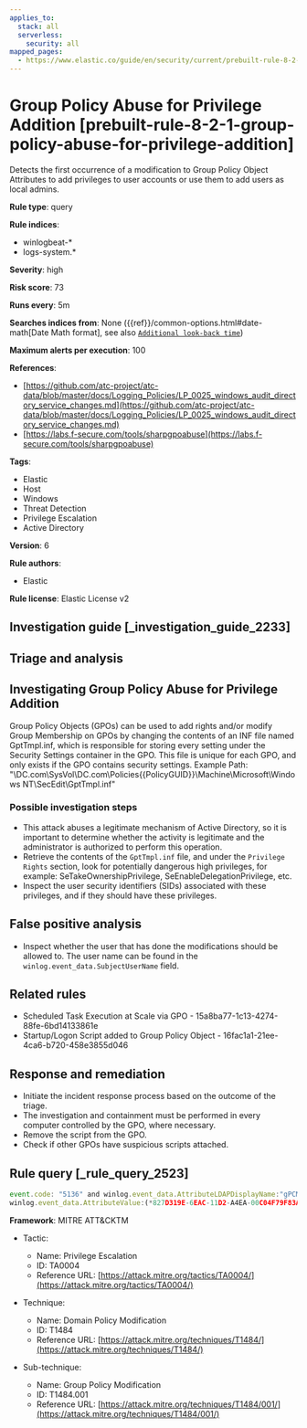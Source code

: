 ```yaml
---
applies_to:
  stack: all
  serverless:
    security: all
mapped_pages:
  - https://www.elastic.co/guide/en/security/current/prebuilt-rule-8-2-1-group-policy-abuse-for-privilege-addition.html
---
```


# Group Policy Abuse for Privilege Addition [prebuilt-rule-8-2-1-group-policy-abuse-for-privilege-addition]

Detects the first occurrence of a modification to Group Policy Object Attributes to add privileges to user accounts or use them to add users as local admins.

**Rule type**: query

**Rule indices**:

* winlogbeat-*
* logs-system.*

**Severity**: high

**Risk score**: 73

**Runs every**: 5m

**Searches indices from**: None ({{ref}}/common-options.html#date-math[Date Math format], see also [`Additional look-back time`](docs-content://solutions/security/detect-and-alert/create-detection-rule.md#rule-schedule))

**Maximum alerts per execution**: 100

**References**:

* [https://github.com/atc-project/atc-data/blob/master/docs/Logging_Policies/LP_0025_windows_audit_directory_service_changes.md](https://github.com/atc-project/atc-data/blob/master/docs/Logging_Policies/LP_0025_windows_audit_directory_service_changes.md)
* [https://labs.f-secure.com/tools/sharpgpoabuse](https://labs.f-secure.com/tools/sharpgpoabuse)

**Tags**:

* Elastic
* Host
* Windows
* Threat Detection
* Privilege Escalation
* Active Directory

**Version**: 6

**Rule authors**:

* Elastic

**Rule license**: Elastic License v2

## Investigation guide [_investigation_guide_2233]

## Triage and analysis

## Investigating Group Policy Abuse for Privilege Addition

Group Policy Objects (GPOs) can be used to add rights and/or modify Group Membership on GPOs by changing the contents of an INF
file named GptTmpl.inf, which is responsible for storing every setting under the Security Settings container in the GPO.
This file is unique for each GPO, and only exists if the GPO contains security settings.
Example Path: "\\DC.com\SysVol\DC.com\Policies\{{PolicyGUID}}\Machine\Microsoft\Windows NT\SecEdit\GptTmpl.inf"

### Possible investigation steps

- This attack abuses a legitimate mechanism of Active Directory, so it is important to determine whether the activity
is legitimate and the administrator is authorized to perform this operation.
- Retrieve the contents of the `GptTmpl.inf` file, and under the `Privilege Rights` section, look for potentially
dangerous high privileges, for example: SeTakeOwnershipPrivilege, SeEnableDelegationPrivilege, etc.
- Inspect the user security identifiers (SIDs) associated with these privileges, and if they should have these privileges.

## False positive analysis

- Inspect whether the user that has done the modifications should be allowed to. The user name can be found in the
`winlog.event_data.SubjectUserName` field.

## Related rules

- Scheduled Task Execution at Scale via GPO - 15a8ba77-1c13-4274-88fe-6bd14133861e
- Startup/Logon Script added to Group Policy Object - 16fac1a1-21ee-4ca6-b720-458e3855d046

## Response and remediation

- Initiate the incident response process based on the outcome of the triage.
- The investigation and containment must be performed in every computer controlled by the GPO, where necessary.
- Remove the script from the GPO.
- Check if other GPOs have suspicious scripts attached.

## Rule query [_rule_query_2523]

```js
event.code: "5136" and winlog.event_data.AttributeLDAPDisplayName:"gPCMachineExtensionNames" and
winlog.event_data.AttributeValue:(*827D319E-6EAC-11D2-A4EA-00C04F79F83A* and *803E14A0-B4FB-11D0-A0D0-00A0C90F574B*)
```

**Framework**: MITRE ATT&CKTM

* Tactic:

    * Name: Privilege Escalation
    * ID: TA0004
    * Reference URL: [https://attack.mitre.org/tactics/TA0004/](https://attack.mitre.org/tactics/TA0004/)

* Technique:

    * Name: Domain Policy Modification
    * ID: T1484
    * Reference URL: [https://attack.mitre.org/techniques/T1484/](https://attack.mitre.org/techniques/T1484/)

* Sub-technique:

    * Name: Group Policy Modification
    * ID: T1484.001
    * Reference URL: [https://attack.mitre.org/techniques/T1484/001/](https://attack.mitre.org/techniques/T1484/001/)



